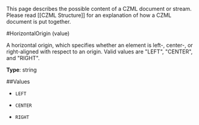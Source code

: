 This page describes the possible content of a CZML document or stream.  Please read [[CZML Structure]] for an explanation of how a CZML document is put together.

#HorizontalOrigin (value)

A horizontal origin, which specifies whether an element is left-, center-, or right-aligned with respect to an origin.  Valid values are "LEFT", "CENTER", and "RIGHT".

**Type**: string

##Values

* `LEFT`

* `CENTER`

* `RIGHT`

